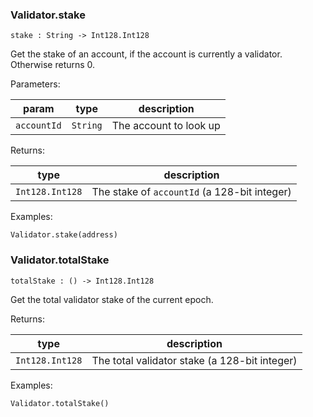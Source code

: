 ### Validator.**stake**

```grain
stake : String -> Int128.Int128
```

Get the stake of an account, if the account is currently a validator. Otherwise returns 0.

Parameters:

|param|type|description|
|-----|----|-----------|
|`accountId`|`String`|The account to look up|

Returns:

|type|description|
|----|-----------|
|`Int128.Int128`|The stake of `accountId` (a 128-bit integer)|

Examples:

```grain
Validator.stake(address)
```

### Validator.**totalStake**

```grain
totalStake : () -> Int128.Int128
```

Get the total validator stake of the current epoch.

Returns:

|type|description|
|----|-----------|
|`Int128.Int128`|The total validator stake (a 128-bit integer)|

Examples:

```grain
Validator.totalStake()
```

